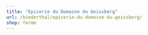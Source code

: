 ```yaml
---
title: "Epicerie du Domaine du Geissberg"
url: /biederthal/epicerie-du-domaine-du-geissberg/
shop: ferme
---
```

